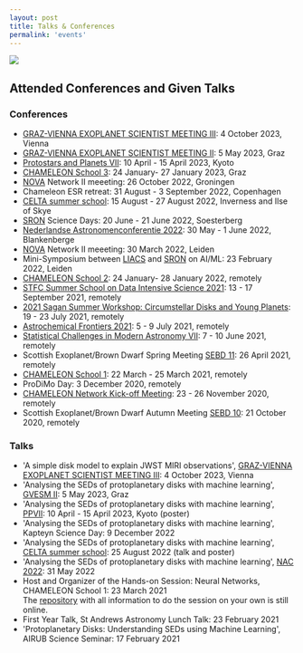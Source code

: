 ```yaml
---
layout: post
title: Talks & Conferences
permalink: 'events'
---
```


[<img src="/images/talk.gif" class="fit image">](/events)


## Attended Conferences and Given Talks  

### Conferences 

- [GRAZ-VIENNA EXOPLANET SCIENTIST MEETING III](https://www.oeaw.ac.at/en/iwf/meetings/gvesm/gvesm-iii): 4 October 2023, Vienna
- [GRAZ-VIENNA EXOPLANET SCIENTIST MEETING II](https://www.oeaw.ac.at/en/iwf/meetings/gvesm/gvesm-ii): 5 May 2023, Graz
- [Protostars and Planets VII](http://ppvii.org/): 10 April - 15 April 2023, Kyoto
- [CHAMELEON School 3](https://chameleon.iwf.oeaw.ac.at/training-events/chameleon-school-iii/): 24 January- 27 January 2023, Graz
- [NOVA](https://nova-astronomy.nl/) Network II meeeting: 26 October 2022, Groningen
- Chameleon ESR retreat: 31 August - 3 September 2022, Copenhagen
- [CELTA summer school](http://www.wolfbane.com/astrocelta/): 15 August - 27 August 2022, Inverness and Ilse of Skye
- [SRON](https://www.sron.nl/) Science Days: 20 June - 21 June 2022, Soesterberg
-  [Nederlandse Astronomenconferentie 2022](https://indico.cern.ch/event/1113693/): 30 May - 1 June 2022, Blankenberge
- [NOVA](https://nova-astronomy.nl/) Network II meeeting: 30 March 2022, Leiden
- Mini-Symposium between [LIACS](https://liacs.leidenuniv.nl/) and [SRON](https://www.sron.nl/) on AI/ML: 23 February 2022, Leiden
- [CHAMELEON School 2](https://chameleon.iwf.oeaw.ac.at/training-events/chameleon-school-ii/): 24 January- 28 January 2022, remotely
- [STFC Summer School on Data Intensive Science 2021](https://conference.astro.dur.ac.uk/event/3/overview): 13 - 17 September 2021, remotely
- [2021 Sagan Summer Workshop: Circumstellar Disks and Young Planets](https://nexsci.caltech.edu/workshop/2021/): 19 - 23 July 2021, remotely
- [Astrochemical Frontiers 2021](https://sites.google.com/view/astrochemical-frontiers-2021/home): 5 - 9 July 2021, remotely
- [Statistical Challenges in Modern Astronomy VII](https://astronomy.outreach.psu.edu/): 7 - 10 June 2021, remotely
- Scottish Exoplanet/Brown Dwarf Spring Meeting [SEBD 11](https://sebd11.sciencesconf.org/): 26 April 2021, remotely 
- [CHAMELEON School 1](https://chameleon.iwf.oeaw.ac.at/training-events/school-i/): 22 March - 25 March 2021, remotely
- ProDiMo Day: 3 December 2020, remotely
- [CHAMELEON Network Kick-off Meeting](https://chameleon.iwf.oeaw.ac.at/training-events/kick-off-meeting/): 23 - 26 November 2020, remotely
- Scottish Exoplanet/Brown Dwarf Autumn Meeting [SEBD 10](https://sebd10.sciencesconf.org/): 21 October 2020, remotely

### Talks
- 'A simple disk model to explain JWST MIRI observations', [GRAZ-VIENNA EXOPLANET SCIENTIST MEETING III](https://www.oeaw.ac.at/en/iwf/meetings/gvesm/gvesm-iii): 4 October 2023, Vienna
- 'Analysing the SEDs of protoplanetary disks with machine learning', [GVESM II](https://www.oeaw.ac.at/en/iwf/meetings/gvesm/gvesm-ii): 5 May 2023, Graz 
- 'Analysing the SEDs of protoplanetary disks with machine learning', [PPVII](http://ppvii.org/): 10 April - 15 April 2023, Kyoto (poster)
- 'Analysing the SEDs of protoplanetary disks with machine learning', Kapteyn Science Day: 9 December 2022 
- 'Analysing the SEDs of protoplanetary disks with machine learning', [CELTA summer school](http://www.wolfbane.com/astrocelta/): 25 August 2022 (talk and poster)
- 'Analysing the SEDs of protoplanetary disks with machine learning', [NAC 2022](https://indico.cern.ch/event/1113693/contributions/4861838/): 31 May 2022
- Host and Organizer of the Hands-on Session: Neural Networks, CHAMELEON School 1: 23 March 2021  
  The [repository](https://github.com/tillkaeufer/chameleon_neural_network) with all information to do the session on your own is still online.
- First Year Talk, St Andrews Astronomy Lunch Talk: 23 February 2021
- 'Protoplanetary Disks: Understanding SEDs using Machine Learning', AIRUB Science Seminar: 17 February 2021



